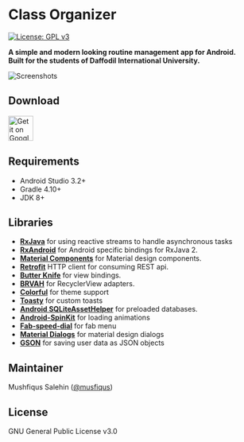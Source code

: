 # Class Organizer
[![License: GPL v3](https://img.shields.io/badge/License-GPL%20v3-blue.svg)](https://github.com/musfiqus/class-organizer/blob/master/LICENSE.md)

**A simple and modern looking routine management app for Android.<br>
Built for the students of Daffodil International University.**

![Screenshots](./art/art.jpg?raw=true)

## Download

<a href="https://play.google.com/store/apps/details?id=bd.edu.daffodilvarsity.classorganizer">
  <img height="50" alt="Get it on Google Play"
      src="https://play.google.com/intl/en_us/badges/images/apps/en-play-badge.png" />
</a>

## Requirements

* Android Studio 3.2+
* Gradle 4.10+
* JDK 8+

## Libraries

* [**RxJava**](https://github.com/ReactiveX/RxJava) for using reactive streams to handle asynchronous tasks
* [**RxAndroid**](https://github.com/ReactiveX/RxAndroid) for Android specific bindings for RxJava 2.
* [**Material Components**](https://github.com/material-components/material-components-android) for Material design components.
* [**Retrofit**](https://github.com/square/retrofit) HTTP client for consuming REST api.
* [**Butter Knife**](https://github.com/JakeWharton/butterknife) for view bindings.
* [**BRVAH**](https://github.com/CymChad/BaseRecyclerViewAdapterHelper) for RecyclerView adapters.
* [**Colorful**](https://github.com/garretyoder/Colorful) for theme support
* [**Toasty**](https://github.com/GrenderG/Toasty) for custom toasts
* [**Android SQLiteAssetHelper**](https://github.com/jgilfelt/android-sqlite-asset-helper) for preloaded databases.
* [**Android-SpinKit**](https://github.com/ybq/Android-SpinKit) for loading animations
* [**Fab-speed-dial**](https://github.com/yavski/fab-speed-dial) for fab menu
* [**Material Dialogs**](https://github.com/afollestad/material-dialogs) for material design dialogs 
* [**GSON**](https://github.com/google/gson) for saving user data as JSON objects

## Maintainer

Mushfiqus Salehin ([@musfiqus](http://mushfiqussalehin.com))

## License

GNU General Public License v3.0

